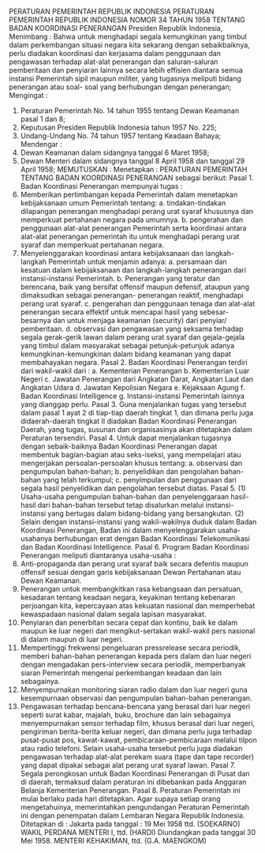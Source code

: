  PERATURAN PEMERINTAH REPUBLIK INDONESIA PERATURAN PEMERINTAH REPUBLIK INDONESIA NOMOR 34 TAHUN 1958 TENTANG BADAN KOORDINASI PENERANGAN Presiden Republik Indonesia,
Menimbang :
 Bahwa untuk menghadapi segala kemungkinan yang timbul dalam perkembangan situasi negara kita sekarang dengan sebaikbaiknya, perlu diadakan koordinasi dan kerjasama dalam penggunaan dan pengawasan terhadap alat-alat penerangan dan saluran-saluran pemberitaan dan penyiaran lainnya secara lebih effisien diantara semua instansi Pemerintah sipil maupun militer, yang tugasnya meliputi bidang penerangan atau soal- soal yang berhubungan dengan penerangan;
Mengingat :

1. Peraturan Pemerintah No. 14 tahun 1955 tentang Dewan Keamanan pasal 1 dan 8;
2. Keputusan Presiden Republik Indonesia tahun 1957 No. 225;
3. Undang-Undang No. 74 tahun 1957 tentang Keadaan Bahaya; Mendengar :
1. Dewan Keamanan dalam sidangnya tanggal 6 Maret 1958;
2. Dewan Menteri dalam sidangnya tanggal 8 April 1958 dan tanggal 29 April 1958;
MEMUTUSKAN :
 Menetapkan : PERATURAN PEMERINTAH TENTANG BADAN KOORDINASI PENERANGAN sebagai berikut: Pasal 1. Badan Koordinasi Penerangan mempunyai tugas :
1. Memberikan pertimbangan kepada Pemerintah dalam menetapkan kebijaksanaan umum Pemerintah tentang:
a. tindakan-tindakan dilapangan penerangan menghadapi perang urat syaraf khususnya dan memperkuat pertahanan negara pada umumnya.
b. pengerahan dan penggunaan alat-alat penerangan Pemerintah serta koordinasi antara alat-alat penerangan pemerintah itu untuk menghadapi perang urat syaraf dan memperkuat pertahanan negara.
2. Menyelenggarakan koordinasi antara kebijaksanaan dan langkah-langkah Pemerintah untuk menjamin adanya:
a. persamaan dan kesatuan dalam kebijaksanaan dan langkah-langkah penerangan dari instansi-instansi Pemerintah.
b. Penerangan yang teratur dan berencana, baik yang bersifat offensif maupun defensif, ataupun yang dimaksudkan sebagai penerangan- penerangan reaktif, menghadapi perang urat syaraf.
c. pengerahan dan penggunaan tenaga dan alat-alat penerangan secara effektif untuk mencapai hasil yang sebesar-besarnya dan untuk menjaga keamanan (security) dari penyiar/ pemberitaan.
d. observasi dan pengawasan yang seksama terhadap segala gerak-gerik lawan dalam perang urat syaraf dan gejala-gejala yang timbul dalam masyarakat sebagai petunjuk-petunjuk adanya kemungkinan-kemungkinan dalam bidang keamanan yang dapat membahayakan negara. Pasal 2. Badan Koordinasi Penerangan terdiri dari wakil-wakil dari :
a. Kementerian Penerangan b. Kementerian Luar Negeri c. Jawatan Penerangan dari Angkatan Darat, Angkatan Laut dan Angkatan Udara d. Jawatan Kepolisian Negara e. Kejaksaan Agung f. Badan Koordinasi Intelligence g. Instansi-instansi Pemerintah lainnya yang dianggap perlu. Pasal 3. Guna menjalankan tugas yang tersebut dalam pasal 1 ayat 2 di tiap-tiap daerah tingkat 1, dan dimana perlu juga didaerah-daerah tingkat II diadakan Badan Koordinasi Penerangan Daerah, yang tugas, susunan dan organisasinya akan ditetapkan dalam Peraturan tersendiri. Pasal 4. Untuk dapat menjalankan tugasnya dengan sebaik-baiknya Badan Koordinasi Penerangan dapat membentuk bagian-bagian atau seks-iseksi, yang mempelajari atau mengerjakan persoalan-persoalan khusus tentang:
a. observasi dan pengumpulan bahan-bahan;
b. penyelidikan dan pengolahan bahan-bahan yang telah terkumpul;
c. penyimpulan dan penggunaan dari segala hasil penyelidikan dan pengolahan tersebut diatas. Pasal 5.
(1) Usaha-usaha pengumpulan bahan-bahan dan penyelenggaraan hasil-hasil dari bahan-bahan tersebut tetap disalurkan melalui instansi-instansi yang bertugas dalam bidang-bidang yang bersangkutan.
(2) Selain dengan instansi-instansi yang wakil-wakilnya duduk dalam Badan Koordinasi Penerangan, Badan ini dalam menyelenggarakan usaha-usahanya berhubungan erat dengan Badan Koordinasi Telekomunikasi dan Badan Koordinasi Intelligence. Pasal 6. Program Badan Koordinasi Penerangan meliputi diantaranya usaha-usaha :
1. Anti-propaganda dan perang urat syaraf baik secara defentis maupun offensif sesuai dengan garis kebijaksanaan Dewan Pertahanan atau Dewan Keamanan.
2. Penerangan untuk membangkitkan rasa kebangsaan dan persatuan, kesadaran tentang keadaan negara, keyakinan tentang kebenaran perjoangan kita, kepercayaan atas kekuatan nasional dan memperhebat kewaspadaan nasional dalam segala lapisan masyarakat.
3. Penyiaran dan penerbitan secara cepat dan kontinu, baik ke dalam maupun ke luar negeri dan mengikut-sertakan wakil-wakil pers nasional di dalam maupun di luar negeri.
4. Mempertinggi frekwensi pengeluaran pressrelease secara periodik, memberi bahan-bahan penerangan kepada pers dalam dan luar negeri dengan mengadakan pers-interview secara periodik, memperbanyak siaran Pemerintah mengenai perkembangan keadaan dan lain sebagainya.
5. Menyempurnakan monitoring siaran radio dalam dan luar negeri guna kesempurnaan observasi dan pengumpulan bahan-bahan penerangan.
6. Pengawasan terhadap bencana-bencana yang berasal dari luar negeri seperti surat kabar, majalah, buku, brochure dan lain sebagainya menyempurnakan sensor terhadap film, khusus berasal dari luar negeri, pengiriman berita-berita keluar negeri, dan dimana perlu juga terhadap pusat-pusat pos, kawat-kawat, pembicaraan-pembicaraan melalui tilpon atau radio telefoni. Selain usaha-usaha tersebut perlu juga diadakan pengawasan terhadap alat-alat perekam suara (tape dan tape recorder) yang dapat dipakai sebagai alat perang urat syaraf lawan. Pasal 7. Segala perongkosan untuk Badan Koordinasi Penerangan di Pusat dan di daerah, termaksud dalam peraturan ini dibebankan pada Anggaran Belanja Kementerian Penerangan. Pasal 8. Peraturan Pemerintah ini mulai berlaku pada hari ditetapkan. Agar supaya setiap orang mengetahuinya, memerintahkan pengundangan Peraturan Pemerintah ini dengan penempatan dalam Lembaran Negara Republik Indonesia. Ditetapkan di : Jakarta pada tanggal : 19 Mei 1958 ttd. (SOEKARNO) WAKIL PERDANA MENTERI I, ttd. (HARDI) Diundangkan pada tanggal 30 Mei 1958. MENTERI KEHAKIMAN, ttd. (G.A. MAENGKOM)